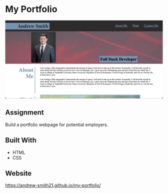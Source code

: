# My Portfolio

![Portfolio Screenshot](./assets/images/portfolio-screenshot.jpg?raw=true)

## Assignment
Build a portfolio webpage for potential employers. 

## Built With
* HTML
* CSS

## Website
https://andrew-smith21.github.io/my-portfolio/
